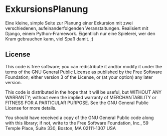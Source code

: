 ExkursionsPlanung
======================
Eine kleine, simple Seite zur Planung einer Exkursion mit
zwei verschiedenen, aufeinanderfolgenden Veranstaltungen.
Realisiert mit Django, einem Python-Framework.
Eigentlich nur eine Spielerei, wer den Kram gebrauchen
kann, viel Spaß damit. ;)

License
-------

This code is free software; you can redistribute it and/or
modify it under the terms of the GNU General Public License
as published by the Free Software Foundation; either version 3
of the License, or (at your option) any later version.

This code is distributed in the hope that it will be useful,
but WITHOUT ANY WARRANTY; without even the implied warranty of
MERCHANTABILITY or FITNESS FOR A PARTICULAR PURPOSE. See the GNU
General Public License for more details.

You should have received a copy of the GNU General Public
code along with this library; if not, write to the Free Software
Foundation, Inc., 59 Temple Place, Suite 330, Boston, MA 02111-1307 USA
